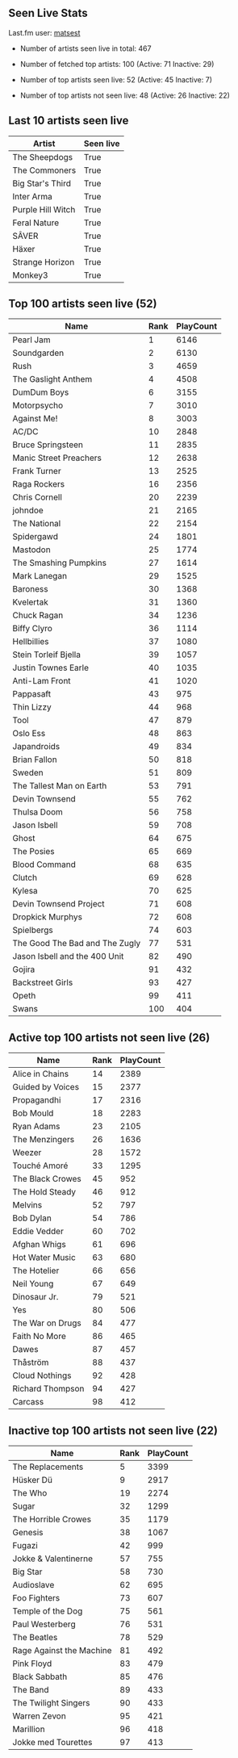 ## Seen Live Stats

Last.fm user: [matsest](https://www.last.fm/user/matsest)

- Number of artists seen live in total: 467

- Number of fetched top artists: 100 (Active: 71 Inactive: 29)

- Number of top artists seen live: 52 (Active: 45 Inactive: 7)

- Number of top artists not seen live: 48 (Active: 26 Inactive: 22)

## Last 10 artists seen live

Artist            | Seen live
----------------- | ---------
The Sheepdogs     | True     
The Commoners     | True     
Big Star's Third  | True     
Inter Arma        | True     
Purple Hill Witch | True     
Feral Nature      | True     
SÂVER             | True     
Häxer             | True     
Strange Horizon   | True     
Monkey3           | True     

## Top 100 artists seen live (52)

Name                           | Rank | PlayCount
------------------------------ | ---- | ---------
Pearl Jam                      | 1    | 6146     
Soundgarden                    | 2    | 6130     
Rush                           | 3    | 4659     
The Gaslight Anthem            | 4    | 4508     
DumDum Boys                    | 6    | 3155     
Motorpsycho                    | 7    | 3010     
Against Me!                    | 8    | 3003     
AC/DC                          | 10   | 2848     
Bruce Springsteen              | 11   | 2835     
Manic Street Preachers         | 12   | 2638     
Frank Turner                   | 13   | 2525     
Raga Rockers                   | 16   | 2356     
Chris Cornell                  | 20   | 2239     
johndoe                        | 21   | 2165     
The National                   | 22   | 2154     
Spidergawd                     | 24   | 1801     
Mastodon                       | 25   | 1774     
The Smashing Pumpkins          | 27   | 1614     
Mark Lanegan                   | 29   | 1525     
Baroness                       | 30   | 1368     
Kvelertak                      | 31   | 1360     
Chuck Ragan                    | 34   | 1236     
Biffy Clyro                    | 36   | 1114     
Hellbillies                    | 37   | 1080     
Stein Torleif Bjella           | 39   | 1057     
Justin Townes Earle            | 40   | 1035     
Anti-Lam Front                 | 41   | 1020     
Pappasaft                      | 43   | 975      
Thin Lizzy                     | 44   | 968      
Tool                           | 47   | 879      
Oslo Ess                       | 48   | 863      
Japandroids                    | 49   | 834      
Brian Fallon                   | 50   | 818      
Sweden                         | 51   | 809      
The Tallest Man on Earth       | 53   | 791      
Devin Townsend                 | 55   | 762      
Thulsa Doom                    | 56   | 758      
Jason Isbell                   | 59   | 708      
Ghost                          | 64   | 675      
The Posies                     | 65   | 669      
Blood Command                  | 68   | 635      
Clutch                         | 69   | 628      
Kylesa                         | 70   | 625      
Devin Townsend Project         | 71   | 608      
Dropkick Murphys               | 72   | 608      
Spielbergs                     | 74   | 603      
The Good The Bad and The Zugly | 77   | 531      
Jason Isbell and the 400 Unit  | 82   | 490      
Gojira                         | 91   | 432      
Backstreet Girls               | 93   | 427      
Opeth                          | 99   | 411      
Swans                          | 100  | 404      

## Active top 100 artists not seen live (26)

Name             | Rank | PlayCount
---------------- | ---- | ---------
Alice in Chains  | 14   | 2389     
Guided by Voices | 15   | 2377     
Propagandhi      | 17   | 2316     
Bob Mould        | 18   | 2283     
Ryan Adams       | 23   | 2105     
The Menzingers   | 26   | 1636     
Weezer           | 28   | 1572     
Touché Amoré     | 33   | 1295     
The Black Crowes | 45   | 952      
The Hold Steady  | 46   | 912      
Melvins          | 52   | 797      
Bob Dylan        | 54   | 786      
Eddie Vedder     | 60   | 702      
Afghan Whigs     | 61   | 696      
Hot Water Music  | 63   | 680      
The Hotelier     | 66   | 656      
Neil Young       | 67   | 649      
Dinosaur Jr.     | 79   | 521      
Yes              | 80   | 506      
The War on Drugs | 84   | 477      
Faith No More    | 86   | 465      
Dawes            | 87   | 457      
Thåström         | 88   | 437      
Cloud Nothings   | 92   | 428      
Richard Thompson | 94   | 427      
Carcass          | 98   | 412      

## Inactive top 100 artists not seen live (22)

Name                     | Rank | PlayCount
------------------------ | ---- | ---------
The Replacements         | 5    | 3399     
Hüsker Dü                | 9    | 2917     
The Who                  | 19   | 2274     
Sugar                    | 32   | 1299     
The Horrible Crowes      | 35   | 1179     
Genesis                  | 38   | 1067     
Fugazi                   | 42   | 999      
Jokke & Valentinerne     | 57   | 755      
Big Star                 | 58   | 730      
Audioslave               | 62   | 695      
Foo Fighters             | 73   | 607      
Temple of the Dog        | 75   | 561      
Paul Westerberg          | 76   | 531      
The Beatles              | 78   | 529      
Rage Against the Machine | 81   | 492      
Pink Floyd               | 83   | 479      
Black Sabbath            | 85   | 476      
The Band                 | 89   | 433      
The Twilight Singers     | 90   | 433      
Warren Zevon             | 95   | 421      
Marillion                | 96   | 418      
Jokke med Tourettes      | 97   | 413      
